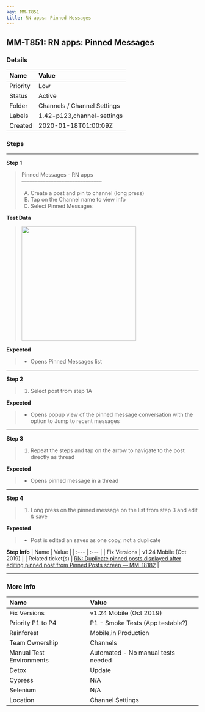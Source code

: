 ```yaml
---
key: MM-T851
title: RN apps: Pinned Messages
---
```


## MM-T851: RN apps: Pinned Messages

### Details

| Name     | Value                       |
| :------- | :-------------------------- |
| Priority | Low                         |
| Status   | Active                      |
| Folder   | Channels / Channel Settings |
| Labels   | 1.42-p123,channel-settings  |
| Created  | 2020-01-18T01:00:09Z        |

### Steps

<hr/>

**Step 1**

> <article>Pinned Messages - RN apps<br />––––––––––––––––––––––––––––––<br /><ol style="list-style-type:upper-alpha"><li>Create a post and pin to channel (long press)</li><li>Tap on the Channel name to view info</li><li>Select Pinned Messages</li></ol></article>

**Test Data**

> <article><img src="https://smartbear-tm4j-prod-us-west-2-attachment-rich-text.s3.us-west-2.amazonaws.com/embedded-f3277290f945470c4add5d21ef3dc7ca7b74388fc7152bfb6b99ae58c66a95a8-1597344618125-1597344618125.png" style="width:300px" class="fr-fic fr-fil fr-dib" /></article>

**Expected**

> <article><ul><li>Opens Pinned Messages list</li></ul></article>

<hr/>

**Step 2**

> <article><ol><li>Select post from step 1A</li></ol></article>

**Expected**

> <article><ul><li>Opens popup view of the pinned message conversation with the option to Jump to recent messages</li></ul></article>

<hr/>

**Step 3**

> <article><ol><li>Repeat the steps and tap on the arrow to navigate to the post directly as thread</li></ol></article>

**Expected**

> <article><ul><li>Opens pinned message in a thread</li></ul></article>

<hr/>

**Step 4**

> <article><ol><li>Long press on the pinned message on the list from step 3 and edit &amp; save</li></ol></article>

**Expected**

> <article><ul><li>Post is edited an saves as one copy, not a duplicate</li></ul></article>

**Step Info**
| Name | Value |
| :--- | :--- |
| Fix Versions | v1.24 Mobile (Oct 2019) |
| Related ticket(s) | <a href="https://mattermost.atlassian.net/browse/MM-18182" rel="noopener noreferrer" target="_blank">RN: Duplicate pinned posts displayed after editing pinned post from Pinned Posts screen — MM-18182</a> |

<hr/>

### More Info

| Name                     | Value                              |
| :----------------------- | :--------------------------------- |
| Fix Versions             | v1.24 Mobile (Oct 2019)            |
| Priority P1 to P4        | P1 - Smoke Tests (App testable?)   |
| Rainforest               | Mobile,in Production               |
| Team Ownership           | Channels                           |
| Manual Test Environments | Automated - No manual tests needed |
| Detox                    | Update                             |
| Cypress                  | N/A                                |
| Selenium                 | N/A                                |
| Location                 | Channel Settings                   |

